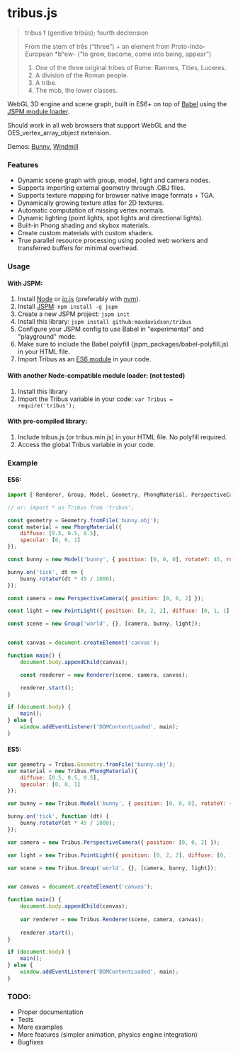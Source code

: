 tribus.js
=========

> tribus f (genitive tribūs); fourth declension
>
> From the stem of trēs (“three”) + an element from Proto-Indo-European *bʰew- (“to grow, become, come into being, appear”)
>
> 1. One of the three original tribes of Rome: Ramnes, Tities, Luceres.
> 2. A division of the Roman people.
> 3. A tribe.
> 4. The mob, the lower classes.

WebGL 3D engine and scene graph, built in ES6+ on top of [Babel](https://babeljs.io) using the [JSPM module loader](http://jspm.io).

Should work in all web browsers that support WebGL and the OES_vertex_array_object extension.

Demos: [Bunny](http://maxdavidson.github.io/tribus/bunny/), [Windmill](http://maxdavidson.github.io/tribus/windmill/)


### Features

- Dynamic scene graph with group, model, light and camera nodes.
- Supports importing external geometry through .OBJ files.
- Supports texture mapping for browser native image formats + TGA. 
- Dynamically growing texture atlas for 2D textures. 
- Automatic computation of missing vertex normals.
- Dynamic lighting (point lights, spot lights and directional lights).
- Built-in Phong shading and skybox materials.
- Create custom materials with custom shaders.
- True parallel resource processing using pooled web workers and transferred buffers for minimal overhead. 

### Usage

#### With JSPM:

1. Install [Node](https://nodejs.org) or [io.js](https://iojs.org) (preferably with [nvm](https://github.com/creationix/nvm)).
2. Install [JSPM](http://jspm.io): `npm install -g jspm`
3. Create a new JSPM project: `jspm init`
4. Install this library: `jspm install github:maxdavidson/tribus`
5. Configure your JSPM config to use Babel in "experimental" and "playground" mode.
6. Make sure to include the Babel polyfill (jspm_packages/babel-polyfill.js) in your HTML file.
7. Import Tribus as an [ES6 module](http://www.2ality.com/2014/09/es6-modules-final.html) in your code.

#### With another Node-compatible module loader: (not tested)

1. Install this library
2. Import the Tribus variable in your code: `var Tribus = require('tribus');`

#### With pre-compiled library:

1. Include tribus.js (or tribus.min.js) in your HTML file. No polyfill required.
2. Access the global Tribus variable in your code.


### Example

#### ES6:

```javascript
import { Renderer, Group, Model, Geometry, PhongMaterial, PerspectiveCamera, PointLight } from 'tribus';

// or: import * as Tribus from 'tribus';

const geometry = Geometry.fromFile('bunny.obj');
const material = new PhongMaterial({
    diffuse: [0.5, 0.5, 0.5],
    specular: [0, 0, 1]
});

const bunny = new Model('bunny', { position: [0, 0, 0], rotateY: 45, rotateX: 15 }, geometry, material);

bunny.on('tick', dt => {
    bunny.rotateY(dt * 45 / 1000);
});

const camera = new PerspectiveCamera({ position: [0, 0, 2] });

const light = new PointLight({ position: [0, 2, 2], diffuse: [0, 1, 1] });

const scene = new Group('world', {}, [camera, bunny, light]);


const canvas = document.createElement('canvas');

function main() {
    document.body.appendChild(canvas);

    const renderer = new Renderer(scene, camera, canvas);

    renderer.start();
}

if (document.body) {
    main();
} else {
    window.addEventListener('DOMContentLoaded', main);
}
```

#### ES5:

```javascript
var geometry = Tribus.Geometry.fromFile('bunny.obj');
var material = new Tribus.PhongMaterial({
    diffuse: [0.5, 0.5, 0.5],
    specular: [0, 0, 1]
});

var bunny = new Tribus.Model('bunny', { position: [0, 0, 0], rotateY: 45, rotateX: 15 }, geometry, material);

bunny.on('tick', function (dt) {
    bunny.rotateY(dt * 45 / 1000);
});

var camera = new Tribus.PerspectiveCamera({ position: [0, 0, 2] });

var light = new Tribus.PointLight({ position: [0, 2, 2], diffuse: [0, 1, 1] });

var scene = new Tribus.Group('world', {}, [camera, bunny, light]);


var canvas = document.createElement('canvas');

function main() {
    document.body.appendChild(canvas);
    
    var renderer = new Tribus.Renderer(scene, camera, canvas);
    
    renderer.start();
}

if (document.body) {
    main();
} else {
    window.addEventListener('DOMContentLoaded', main);
}
```

### TODO:
- Proper documentation
- Tests
- More examples
- More features (simpler animation, physics engine integration)
- Bugfixes
